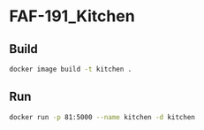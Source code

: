 # FAF-191_Kitchen

## Build

```bash
docker image build -t kitchen .
```

## Run

```bash
docker run -p 81:5000 --name kitchen -d kitchen
```
